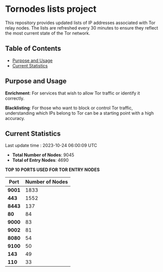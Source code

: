 # Tornodes lists project

This repository provides updated lists of IP addresses associated with Tor relay nodes. The lists are refreshed every 30 minutes to ensure they reflect the most current state of the Tor network.

## Table of Contents

- [Purpose and Usage](#purpose-and-usage)
- [Current Statistics](#current-statistics)


## Purpose and Usage

**Enrichment**: For services that wish to allow Tor traffic or identify it correctly.

**Blacklisting**: For those who want to block or control Tor traffic, understanding which IPs belong to Tor can be a starting point with a high accuracy.

## Current Statistics

Last update time : 2023-10-24 06:00:09 UTC

- **Total Number of Nodes**: 9045
- **Total of Entry Nodes**: 4690

**TOP 10 PORTS USED FOR TOR ENTRY NODES**

| **Port** | **Number of Nodes** |
|------|-----------------|
| **9001**   | 1833  |
| **443**   | 1552  |
| **8443**   | 137  |
| **80**   | 84  |
| **9000**   | 83  |
| **9002**   | 81  |
| **8080**   | 54  |
| **9100**   | 50  |
| **143**   | 49  |
| **110**   | 33  |

